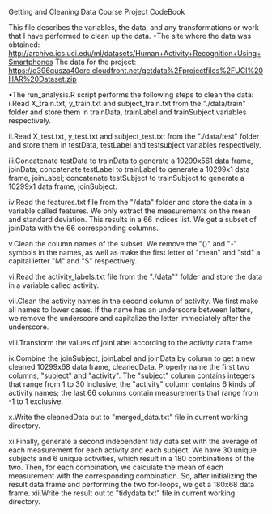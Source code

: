 Getting and Cleaning Data Course Project CodeBook

This file describes the variables, the data, and any transformations or work that I have performed to clean up the data. 
•The site where the data was obtained:
http://archive.ics.uci.edu/ml/datasets/Human+Activity+Recognition+Using+Smartphones
 The data for the project:
https://d396qusza40orc.cloudfront.net/getdata%2Fprojectfiles%2FUCI%20HAR%20Dataset.zip

•The run_analysis.R script performs the following steps to clean the data:
i.Read X_train.txt, y_train.txt and subject_train.txt from the "./data/train" folder and store them in trainData, trainLabel and trainSubject variables respectively.

ii.Read X_test.txt, y_test.txt and subject_test.txt from the "./data/test" folder and store them in testData, testLabel and testsubject variables respectively.

iii.Concatenate testData to trainData to generate a 10299x561 data frame, joinData; concatenate testLabel to trainLabel to generate a 10299x1 data frame, joinLabel; concatenate testSubject to trainSubject to generate a 10299x1 data frame, joinSubject.

iv.Read the features.txt file from the "/data" folder and store the data in a variable called features. We only extract the measurements on the mean and standard deviation. This results in a 66 indices list. We get a subset of joinData with the 66 corresponding columns.

v.Clean the column names of the subset. We remove the "()" and "-" symbols in the names, as well as make the first letter of "mean" and "std" a capital letter "M" and "S" respectively.

vi.Read the activity_labels.txt file from the "./data"" folder and store the data in a variable called activity.

vii.Clean the activity names in the second column of activity. We first make all names to lower cases. If the name has an underscore between letters, we remove the underscore and capitalize the letter immediately after the underscore.

viii.Transform the values of joinLabel according to the activity data frame.

ix.Combine the joinSubject, joinLabel and joinData by column to get a new cleaned 10299x68 data frame, cleanedData. Properly name the first two columns, "subject" and "activity". The "subject" column contains integers that range from 1 to 30 inclusive; the "activity" column contains 6 kinds of activity names; the last 66 columns contain measurements that range from -1 to 1 exclusive.

x.Write the cleanedData out to "merged_data.txt" file in current working directory.

xi.Finally, generate a second independent tidy data set with the average of each measurement for each activity and each subject. We have 30 unique subjects and 6 unique activities, which result in a 180 combinations of the two. Then, for each combination, we calculate the mean of each measurement with the corresponding combination. So, after initializing the result data frame and performing the two for-loops, we get a 180x68 data frame.
xii.Write the result out to "tidydata.txt" file in current working directory.

